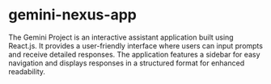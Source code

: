 # gemini-nexus-app
The Gemini Project is an interactive assistant application built using React.js. It provides a user-friendly interface where users can input prompts and receive detailed responses. The application features a sidebar for easy navigation and displays responses in a structured format for enhanced readability.
